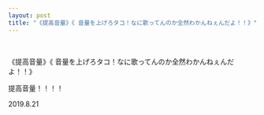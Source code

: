 ```yaml
---
layout: post
title: "《提高音量》《 音量を上げろタコ！なに歌ってんのか全然わかんねぇんだよ！！》"
---
```


  
&nbsp;
&nbsp;


《提高音量》《 音量を上げろタコ！なに歌ってんのか全然わかんねぇんだよ！！》

提高音量！！！！

2019.8.21
